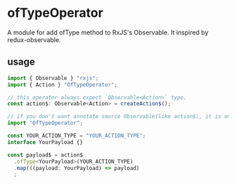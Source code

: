 # ofTypeOperator

A module for add ofType method to RxJS's Observable.
It inspired by redux-observable.

## usage

```javascript
import { Observable } "rxjs";
import { Action } "OfTypeOperator";

// this operator always expect `Observable<Action>` type.
const action$: Observable<Action> = createAction$();

// if you don't want annotate source Observable(like action$), it is only necessary to import module.
import "OfTypeOperator";

const YOUR_ACTION_TYPE = "YOUR_ACTION_TYPE";
interface YourPayload {}

const payload$ = action$
  .ofType<YourPayload>(YOUR_ACTION_TYPE)
  .map(((payload: YourPayload) => payload)
  ;
```